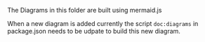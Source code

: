The Diagrams in this folder are built using mermaid.js

When a new diagram is added currently the script `doc:diagrams` in package.json needs to be udpate to build this new diagram.
